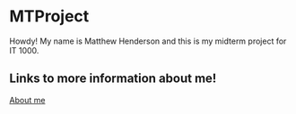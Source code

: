 # MTProject
Howdy!
My name is Matthew Henderson and this is my midterm project for IT 1000.

## Links to more information about me!
[About me](about-me)
